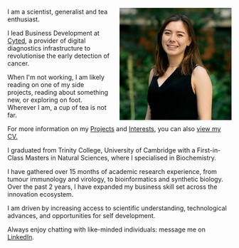 <img src="Charlene_Tang_crop.jpg"
     alt="Profile photo"
     style="float: right; width: 50%; margin-left: 20px; margin-bottom: 10px;" />
   
I am a scientist, generalist and tea enthusiast. 

I lead Business Development at [Cyted](https://cyted.ai), a provider of digital diagnostics infrastructure to revolutionise the early detection of cancer.

When I'm not working, I am likely reading on one of my side projects, reading about something new, or exploring on foot. Wherever I am, a cup of tea is not far.

For more information on my [Projects](projects.md) and [Interests](interests.md), you can also [view my CV.](CV_Charlene_Tang_2021-01.pdf)

I graduated from Trinity College, University of Cambridge with a First-in-Class Masters in Natural Sciences, where I specialised in Biochemistry. 

I have gathered over 15 months of academic research experience, from tumour immunology and virology, to bioinformatics and synthetic biology. Over the past 2 years, I have expanded my business skill set across the innovation ecosystem. 

I am driven by increasing access to scientific understanding, technological advances, and opportunities for self development.

Always enjoy chatting with like-minded individuals: message me on [LinkedIn](http://linkedin.com/in/charleneostang).

<!--- Drop me an [email](emailto:charleneostang@yahoo.com) or message me on [LinkedIn](http://linkedin.com/in/charleneostang). --->
